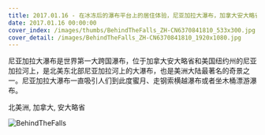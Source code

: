 ```yaml
---
title: 2017.01.16 - 在冰冻后的瀑布平台上的居住体验，尼亚加拉大瀑布，加拿大安大略省 (© Larissa Sakhnenko/500px)
date: 2017.01.16 00:00:00
cover_index: /images/thumbs/BehindTheFalls_ZH-CN6370841810_533x300.jpg
cover_detail: /images/BehindTheFalls_ZH-CN6370841810_1920x1080.jpg
---
```


尼亚加拉大瀑布是世界第一大跨国瀑布，位于加拿大安大略省和美国纽约州的尼亚加拉河上，是北美东北部尼亚加拉河上的大瀑布，也是美洲大陆最著名的奇景之一。尼亚加拉大瀑布一直吸引人们到此度蜜月、走钢索横越瀑布或者坐木桶漂游瀑布。

北美洲, 加拿大, 安大略省

![BehindTheFalls](/images/BehindTheFalls_ZH-CN6370841810_1920x1080.jpg)
